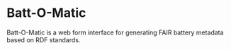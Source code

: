 # Batt-O-Matic
Batt-O-Matic is a web form interface for generating FAIR battery metadata based on RDF standards. 
